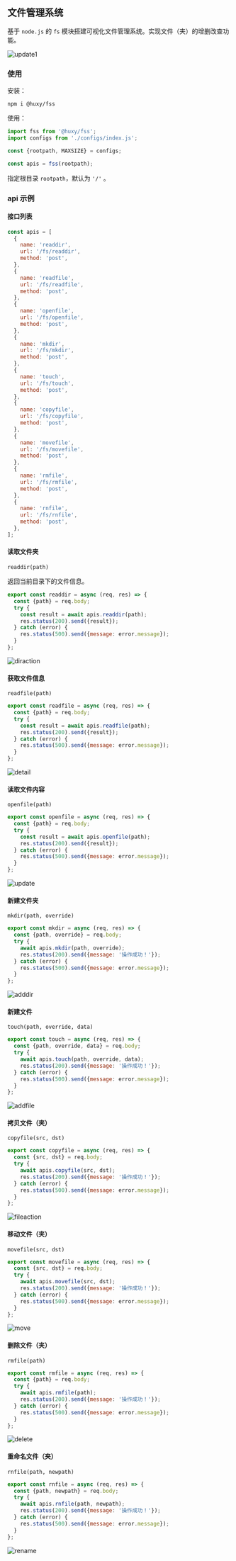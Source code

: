 ## 文件管理系统

基于 `node.js` 的 `fs` 模块搭建可视化文件管理系统。实现文件（夹）的增删改查功能。

![update1](./img/update1.png)

### 使用

安装：

```
npm i @huxy/fss
```

使用：

```javascript
import fss from '@huxy/fss';
import configs from './configs/index.js';

const {rootpath, MAXSIZE} = configs;

const apis = fss(rootpath);
```

指定根目录 `rootpath`，默认为 `'/'` 。

### api 示例

#### 接口列表

```javascript
const apis = [
  {
    name: 'readdir',
    url: '/fs/readdir',
    method: 'post',
  },
  {
    name: 'readfile',
    url: '/fs/readfile',
    method: 'post',
  },
  {
    name: 'openfile',
    url: '/fs/openfile',
    method: 'post',
  },
  {
    name: 'mkdir',
    url: '/fs/mkdir',
    method: 'post',
  },
  {
    name: 'touch',
    url: '/fs/touch',
    method: 'post',
  },
  {
    name: 'copyfile',
    url: '/fs/copyfile',
    method: 'post',
  },
  {
    name: 'movefile',
    url: '/fs/movefile',
    method: 'post',
  },
  {
    name: 'rmfile',
    url: '/fs/rmfile',
    method: 'post',
  },
  {
    name: 'rnfile',
    url: '/fs/rnfile',
    method: 'post',
  },
];
```

#### 读取文件夹

`readdir(path)`

返回当前目录下的文件信息。

```javascript
export const readdir = async (req, res) => {
  const {path} = req.body;
  try {
    const result = await apis.readdir(path);
    res.status(200).send({result});
  } catch (error) {
    res.status(500).send({message: error.message});
  }
};
```

![diraction](./img/diraction.png)

#### 获取文件信息

`readfile(path)`

```javascript
export const readfile = async (req, res) => {
  const {path} = req.body;
  try {
    const result = await apis.readfile(path);
    res.status(200).send({result});
  } catch (error) {
    res.status(500).send({message: error.message});
  }
};
```

![detail](./img/detail.png)

#### 读取文件内容

`openfile(path)`

```javascript
export const openfile = async (req, res) => {
  const {path} = req.body;
  try {
    const result = await apis.openfile(path);
    res.status(200).send({result});
  } catch (error) {
    res.status(500).send({message: error.message});
  }
};
```

![update](./img/update.png)

#### 新建文件夹

`mkdir(path, override)`

```javascript
export const mkdir = async (req, res) => {
  const {path, override} = req.body;
  try {
    await apis.mkdir(path, override);
    res.status(200).send({message: '操作成功！'});
  } catch (error) {
    res.status(500).send({message: error.message});
  }
};
```

![adddir](./img/adddir.png)

#### 新建文件

`touch(path, override, data)`

```javascript
export const touch = async (req, res) => {
  const {path, override, data} = req.body;
  try {
    await apis.touch(path, override, data);
    res.status(200).send({message: '操作成功！'});
  } catch (error) {
    res.status(500).send({message: error.message});
  }
};
```

![addfile](./img/addfile.png)

#### 拷贝文件（夹）

`copyfile(src, dst)`

```javascript
export const copyfile = async (req, res) => {
  const {src, dst} = req.body;
  try {
    await apis.copyfile(src, dst);
    res.status(200).send({message: '操作成功！'});
  } catch (error) {
    res.status(500).send({message: error.message});
  }
};
```

![fileaction](./img/fileaction.png)

#### 移动文件（夹）

`movefile(src, dst)`

```javascript
export const movefile = async (req, res) => {
  const {src, dst} = req.body;
  try {
    await apis.movefile(src, dst);
    res.status(200).send({message: '操作成功！'});
  } catch (error) {
    res.status(500).send({message: error.message});
  }
};
```

![move](./img/move.png)

#### 删除文件（夹）

`rmfile(path)`

```javascript
export const rmfile = async (req, res) => {
  const {path} = req.body;
  try {
    await apis.rmfile(path);
    res.status(200).send({message: '操作成功！'});
  } catch (error) {
    res.status(500).send({message: error.message});
  }
};
```

![delete](./img/delete.png)

#### 重命名文件（夹）

`rnfile(path, newpath)`

```javascript
export const rnfile = async (req, res) => {
  const {path, newpath} = req.body;
  try {
    await apis.rnfile(path, newpath);
    res.status(200).send({message: '操作成功！'});
  } catch (error) {
    res.status(500).send({message: error.message});
  }
};
```

![rename](./img/rename.png)